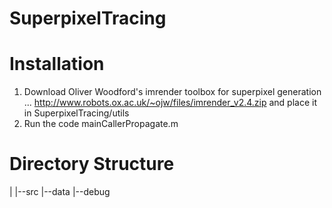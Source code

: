 SuperpixelTracing
=================

Installation
==============
1. Download Oliver Woodford's imrender toolbox for superpixel generation ... http://www.robots.ox.ac.uk/~ojw/files/imrender_v2.4.zip and place it in SuperpixelTracing/utils
2. Run the code mainCallerPropagate.m

Directory Structure
================
|
|--src
|--data
|--debug
